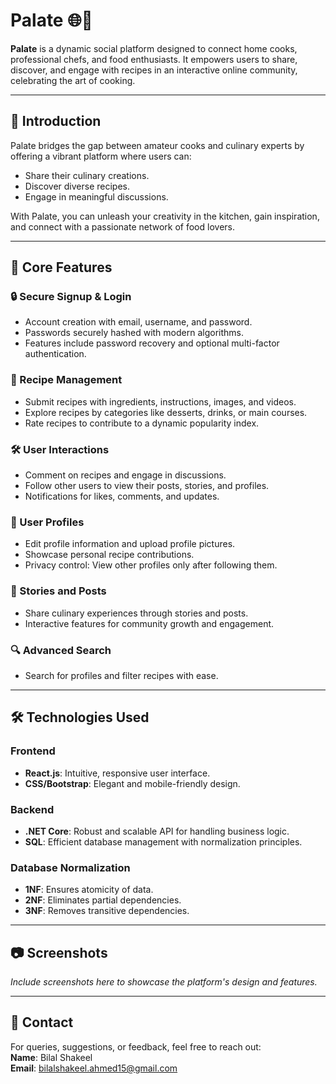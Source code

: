 

# Palate 🌐🍴

**Palate** is a dynamic social platform designed to connect home cooks, professional chefs, and food enthusiasts. It empowers users to share, discover, and engage with recipes in an interactive online community, celebrating the art of cooking.

---

## 🚀 **Introduction**

Palate bridges the gap between amateur cooks and culinary experts by offering a vibrant platform where users can:  
- Share their culinary creations.  
- Discover diverse recipes.  
- Engage in meaningful discussions.  

With Palate, you can unleash your creativity in the kitchen, gain inspiration, and connect with a passionate network of food lovers.

---

## 🌟 **Core Features**

### 🔒 Secure Signup & Login
- Account creation with email, username, and password.  
- Passwords securely hashed with modern algorithms.  
- Features include password recovery and optional multi-factor authentication.

### 🍳 Recipe Management
- Submit recipes with ingredients, instructions, images, and videos.  
- Explore recipes by categories like desserts, drinks, or main courses.  
- Rate recipes to contribute to a dynamic popularity index.

### 🛠️ User Interactions
- Comment on recipes and engage in discussions.  
- Follow other users to view their posts, stories, and profiles.  
- Notifications for likes, comments, and updates.

### 📜 User Profiles
- Edit profile information and upload profile pictures.  
- Showcase personal recipe contributions.  
- Privacy control: View other profiles only after following them.

### 📱 Stories and Posts
- Share culinary experiences through stories and posts.  
- Interactive features for community growth and engagement.

### 🔍 Advanced Search
- Search for profiles and filter recipes with ease.  

---

## 🛠️ **Technologies Used**

### **Frontend**  
- **React.js**: Intuitive, responsive user interface.  
- **CSS/Bootstrap**: Elegant and mobile-friendly design.  

### **Backend**  
- **.NET Core**: Robust and scalable API for handling business logic.  
- **SQL**: Efficient database management with normalization principles.  

### **Database Normalization**  
- **1NF**: Ensures atomicity of data.  
- **2NF**: Eliminates partial dependencies.  
- **3NF**: Removes transitive dependencies.

---




## 📷 **Screenshots**

*Include screenshots here to showcase the platform's design and features.*

---



## 📧 **Contact**

For queries, suggestions, or feedback, feel free to reach out:  
**Name**: Bilal Shakeel  
**Email**: bilalshakeel.ahmed15@gmail.com

